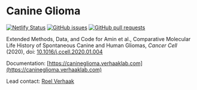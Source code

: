 # Canine Glioma

[![Netlify Status](https://api.netlify.com/api/v1/badges/d876e730-e6a6-40e1-bbbd-50c8b215c429/deploy-status)](https://app.netlify.com/sites/canineglioma/deploys)  [![GitHub issues](https://img.shields.io/github/issues/TheJacksonLaboratory/canineglioma)](https://github.com/TheJacksonLaboratory/canineglioma/issues)  [![GitHub pull requests](https://img.shields.io/github/issues-pr/TheJacksonLaboratory/canineglioma)](https://github.com/TheJacksonLaboratory/canineglioma/pulls)

Extended Methods, Data, and Code for Amin et al., Comparative Molecular Life History of Spontaneous Canine and Human Gliomas, *Cancer Cell* (2020), doi: [10.1016/j.ccell.2020.01.004](https://doi.org/10.1016/j.ccell.2020.01.004)

Documentation: [https://canineglioma.verhaaklab.com](https://canineglioma.verhaaklab.com)

Lead contact: [Roel Verhaak](https://verhaaklab.com/contact)
